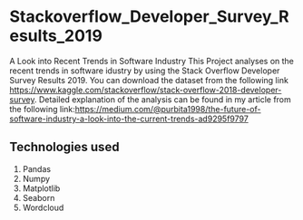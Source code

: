 # Stackoverflow_Developer_Survey_Results_2019
A Look into Recent Trends in Software Industry
This Project analyses on the recent trends in software idustry by using the Stack Overflow Developer Survey Results 2019. You can download the dataset from the following link https://www.kaggle.com/stackoverflow/stack-overflow-2018-developer-survey. Detailed explanation of the analysis can be found in my article from the following link:https://medium.com/@purbita1998/the-future-of-software-industry-a-look-into-the-current-trends-ad9295f9797
## Technologies used
1.	Pandas
2.	Numpy
3.	Matplotlib
4.	Seaborn
5.	Wordcloud

